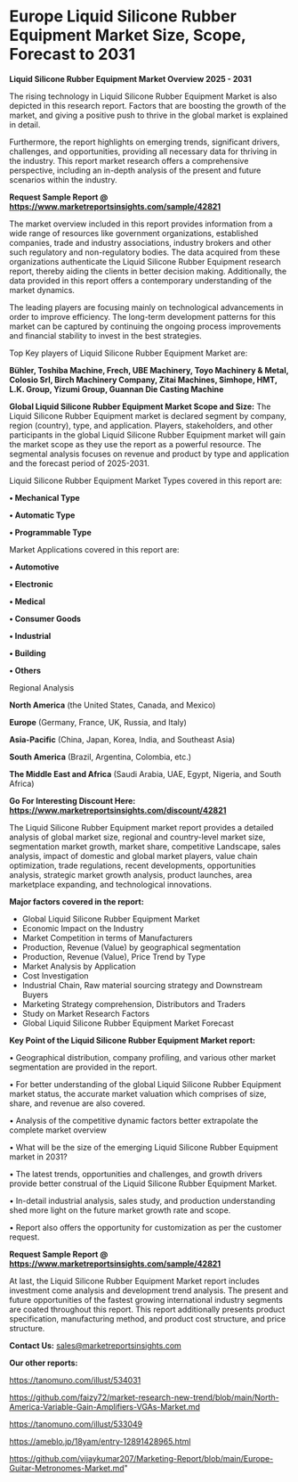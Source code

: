 # Europe Liquid Silicone Rubber Equipment Market Size, Scope, Forecast to 2031

<Strong> Liquid Silicone Rubber Equipment Market Overview 2025 - 2031</strong>

The rising technology in Liquid Silicone Rubber Equipment Market is also depicted in this research report. Factors that are boosting the growth of the market, and giving a positive push to thrive in the global market is explained in detail.

Furthermore, the report highlights on emerging trends, significant drivers, challenges, and opportunities, providing all necessary data for thriving in the industry. This report market research offers a comprehensive perspective, including an in-depth analysis of the present and future scenarios within the industry.

<strong>Request Sample Report @ <a href=https://www.marketreportsinsights.com/sample/42821>https://www.marketreportsinsights.com/sample/42821</a></strong>

The market overview included in this report provides information from a wide range of resources like government organizations, established companies, trade and industry associations, industry brokers and other such regulatory and non-regulatory bodies. The data acquired from these organizations authenticate the Liquid Silicone Rubber Equipment research report, thereby aiding the clients in better decision making. Additionally, the data provided in this report offers a contemporary understanding of the market dynamics.

The leading players are focusing mainly on technological advancements in order to improve efficiency. The long-term development patterns for this market can be captured by continuing the ongoing process improvements and financial stability to invest in the best strategies.

Top Key players of Liquid Silicone Rubber Equipment Market are:

<strong>Bühler, Toshiba Machine, Frech, UBE Machinery, Toyo Machinery & Metal, Colosio Srl, Birch Machinery Company, Zitai Machines, Simhope, HMT, L.K. Group, Yizumi Group, Guannan Die Casting Machine</strong>

<strong><b>Global Liquid Silicone Rubber Equipment Market Scope and Size:</b></strong>
The Liquid Silicone Rubber Equipment market is declared segment by company, region (country), type, and application. Players, stakeholders, and other participants in the global Liquid Silicone Rubber Equipment market will gain the market scope as they use the report as a powerful resource. The segmental analysis focuses on revenue and product by type and application and the forecast period of 2025-2031.

Liquid Silicone Rubber Equipment Market Types covered in this report are:

<strong>•  Mechanical Type

•  Automatic Type

•  Programmable Type</strong>

Market Applications covered in this report are:

<strong>•  Automotive

•  Electronic

•  Medical

•  Consumer Goods

•  Industrial

•  Building

•  Others</strong> 

Regional Analysis

<strong>North America</strong> (the United States, Canada, and Mexico)

<strong>Europe</strong> (Germany, France, UK, Russia, and Italy)

<strong>Asia-Pacific</strong> (China, Japan, Korea, India, and Southeast Asia)

<strong>South America</strong> (Brazil, Argentina, Colombia, etc.)

<strong>The Middle East and Africa</strong> (Saudi Arabia, UAE, Egypt, Nigeria, and South Africa)

<strong>Go For Interesting Discount Here: <a href=https://www.marketreportsinsights.com/discount/42821>https://www.marketreportsinsights.com/discount/42821</a></strong>

The Liquid Silicone Rubber Equipment market report provides a detailed analysis of global market size, regional and country-level market size, segmentation market growth, market share, competitive Landscape, sales analysis, impact of domestic and global market players, value chain optimization, trade regulations, recent developments, opportunities analysis, strategic market growth analysis, product launches, area marketplace expanding, and technological innovations.

<strong><b>Major factors covered in the report:</b></strong>
<ul>
  <li>Global Liquid Silicone Rubber Equipment Market </li>
  <li>Economic Impact on the Industry</li>
  <li>Market Competition in terms of Manufacturers</li>
  <li>Production, Revenue (Value) by geographical segmentation</li>
  <li>Production, Revenue (Value), Price Trend by Type</li>
  <li>Market Analysis by Application</li>
  <li>Cost Investigation</li>
  <li>Industrial Chain, Raw material sourcing strategy and Downstream Buyers</li>
  <li>Marketing Strategy comprehension, Distributors and Traders</li>
  <li>Study on Market Research Factors</li>
  <li>Global Liquid Silicone Rubber Equipment Market Forecast</li>
</ul>

<strong><b>Key Point of the Liquid Silicone Rubber Equipment Market report:</b></strong>

• Geographical distribution, company profiling, and various other market segmentation are provided in the report.

• For better understanding of the global Liquid Silicone Rubber Equipment market status, the accurate market valuation which comprises of size, share, and revenue are also covered.

• Analysis of the competitive dynamic factors better extrapolate the complete market overview

• What will be the size of the emerging Liquid Silicone Rubber Equipment market in 2031?

• The latest trends, opportunities and challenges, and growth drivers provide better construal of the Liquid Silicone Rubber Equipment Market.

• In-detail industrial analysis, sales study, and production understanding shed more light on the future market growth rate and scope.

• Report also offers the opportunity for customization as per the customer request.

<strong>Request Sample Report @ <a href=https://www.marketreportsinsights.com/sample/42821>https://www.marketreportsinsights.com/sample/42821</a></strong>

At last, the Liquid Silicone Rubber Equipment Market report includes investment come analysis and development trend analysis. The present and future opportunities of the fastest growing international industry segments are coated throughout this report. This report additionally presents product specification, manufacturing method, and product cost structure, and price structure.

<strong>Contact Us:</strong>
sales@marketreportsinsights.com

<strong>Our other reports:</strong>

<a href=https://tanomuno.com/illust/534031>https://tanomuno.com/illust/534031</a>

<a href=https://github.com/faizy72/market-research-new-trend/blob/main/North-America-Variable-Gain-Amplifiers-VGAs-Market.md>https://github.com/faizy72/market-research-new-trend/blob/main/North-America-Variable-Gain-Amplifiers-VGAs-Market.md</a>

<a href=https://tanomuno.com/illust/533049>https://tanomuno.com/illust/533049</a>

<a href=https://ameblo.jp/18yam/entry-12891428965.html>https://ameblo.jp/18yam/entry-12891428965.html</a>

<a href=https://github.com/vijaykumar207/Marketing-Report/blob/main/Europe-Guitar-Metronomes-Market.md>https://github.com/vijaykumar207/Marketing-Report/blob/main/Europe-Guitar-Metronomes-Market.md</a>"
